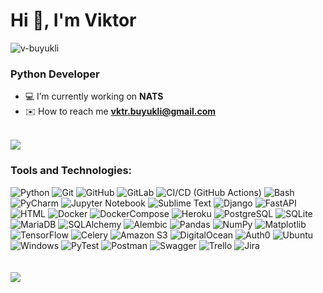 <h1>Hi 👋, I'm Viktor</h1>
<p> <img src="https://komarev.com/ghpvc/?username=v-buyukli&label=Profile%20views&color=0e75b6&style=flat" alt="v-buyukli" /> </p>
<h3>Python Developer</h3>

- ‍💻 I’m currently working on **NATS**
-  ✉️ How to reach me **vktr.buyukli@gmail.com** <br><br>

![](https://github-readme-streak-stats.herokuapp.com/?user=v-buyukli&theme=dark&hide_border=false)

<h3>Tools and Technologies:</h3>

![Python](https://img.shields.io/badge/Python-3776AB?style=flat-square&logo=python&logoColor=yellow)
![Git](https://img.shields.io/badge/Git-F05032?style=flat-square&logo=git&logoColor=white)
![GitHub](https://img.shields.io/badge/GitHub-181717?style=flat-square&logo=github&logoColor=white)
![GitLab](https://img.shields.io/badge/GitLab-FCA121?style=flat-square&logo=gitlab&logoColor=white)
![CI/CD (GitHub Actions)](https://img.shields.io/badge/CI%2FCD-03599C?style=flat-square&logo=github-actions&logoColor=white)
![Bash](https://img.shields.io/badge/Bash-4EAA25?style=flat-square&logo=gnu-bash&logoColor=white)
![PyCharm](https://img.shields.io/badge/PyCharm-000000?style=flat-square&logo=pycharm&logoColor=green)
![Jupyter Notebook](https://img.shields.io/badge/JupyterNotebook-F37626?style=flat-square&logo=jupyter&logoColor=white)
![Sublime Text](https://img.shields.io/badge/Sublime-FF9800?style=flat-square&logo=sublime-text&logoColor=white)
![Django](https://img.shields.io/badge/Django-092E20?style=flat-square&logo=django&logoColor=green)
![FastAPI](https://img.shields.io/badge/FastAPI-005571?style=flat-square&logo=fastapi&logoColor=white)
![HTML](https://img.shields.io/badge/HTML-E34F26?style=flat-square&logo=html5&logoColor=white)
![Docker](https://img.shields.io/badge/Docker-2496ED?style=flat-square&logo=docker&logoColor=white)
![DockerCompose](https://img.shields.io/badge/Docker%20Compose-2496ED?style=flat-square&logo=docker&logoColor=white)
![Heroku](https://img.shields.io/badge/Heroku-430098?style=flat-square&logo=heroku&logoColor=white)
![PostgreSQL](https://img.shields.io/badge/PostgreSQL-4169E1?style=flat-square&logo=postgresql&logoColor=white)
![SQLite](https://img.shields.io/badge/SQLite-003B57?style=flat-square&logo=sqlite&logoColor=white)
![MariaDB](https://img.shields.io/badge/MariaDB-003545?style=flat-square&logo=mariadb&logoColor=white)
![SQLAlchemy](https://img.shields.io/badge/SQLAlchemy-DA5B6F?style=flat-square&logo=sqlalchemy&logoColor=white)
![Alembic](https://img.shields.io/badge/Alembic-DA5B6F?style=flat-square&logo=alembic&logoColor=white)
![Pandas](https://img.shields.io/badge/Pandas-150458?style=flat-square&logo=pandas&logoColor=white)
![NumPy](https://img.shields.io/badge/NumPy-013243?style=flat-square&logo=numpy&logoColor=white)
![Matplotlib](https://img.shields.io/badge/Matplotlib-377EB8?style=flat-square&logo=python&logoColor=white)
![TensorFlow](https://img.shields.io/badge/TensorFlow-FF6F00?style=flat-square&logo=tensorflow&logoColor=white)
![Celery](https://img.shields.io/badge/Celery-FF4F00?style=flat-square&logo=celery&logoColor=white)
![Amazon S3](https://img.shields.io/badge/AmazonS3-232F3E?style=flat-square&logo=amazon-s3&logoColor=white)
![DigitalOcean](https://img.shields.io/badge/DigitalOcean-0080FF?style=flat-square&logo=digitalocean&logoColor=white)
![Auth0](https://img.shields.io/badge/Auth0-EB5424?style=flat-square&logo=auth0&logoColor=white)
![Ubuntu](https://img.shields.io/badge/Ubuntu-E95420?style=flat-square&logo=ubuntu&logoColor=white)
![Windows](https://img.shields.io/badge/Windows-0078D6?style=flat-square&logo=windows&logoColor=white) 
![PyTest](https://img.shields.io/badge/PyTest-0A9EDC?style=flat-square&logo=pytest&logoColor=white)
![Postman](https://img.shields.io/badge/Postman-FF6C37?style=flat-square&logo=postman&logoColor=white)
![Swagger](https://img.shields.io/badge/Swagger-85EA2D?style=flat-square&logo=swagger&logoColor=black)
![Trello](https://img.shields.io/badge/Trello-0079BF?style=flat-square&logo=trello&logoColor=white)
![Jira](https://img.shields.io/badge/Jira-0052CC?style=flat-square&logo=jira&logoColor=white)
<br><br><br>
![](https://github-readme-stats.vercel.app/api/top-langs/?username=v-buyukli&theme=dark&hide_border=false&include_all_commits=false&count_private=false&layout=compact)
